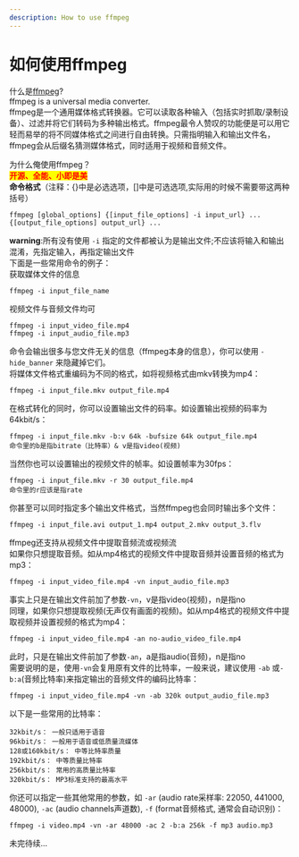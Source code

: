 ```yaml
---
description: How to use ffmpeg
---
```


# 如何使用ffmpeg

什么是[ffmpeg](https://ffmpeg.org)?\
ffmpeg is a universal media converter.\
ffmpeg是一个通用媒体格式转换器。它可以读取各种输入（包括实时抓取/录制设备）、过滤并将它们转码为多种输出格式。ffmpeg最令人赞叹的功能便是可以用它轻而易举的将不同媒体格式之间进行自由转换。只需指明输入和输出文件名， ffmpeg会从后缀名猜测媒体格式，同时适用于视频和音频文件。&#x20;

为什么俺使用ffmpeg？\
<mark style="color:red;">**开源、全能、小即是美**</mark>\
**命令格式**（注释：{}中是必选选项，\[]中是可选选项,实际用的时候不需要带这两种括号）

```
ffmpeg [global_options] {[input_file_options] -i input_url} ... {[output_file_options] output_url} ...
```

**warning**:所有没有使用 `-i` 指定的文件都被认为是输出文件;不应该将输入和输出混淆，先指定输入，再指定输出文件\
下面是一些常用命令的例子：\
获取媒体文件的信息

```
ffmpeg -i input_file_name
```

视频文件与音频文件均可

```
ffmpeg -i input_video_file.mp4 
ffmpeg -i input_audio_file.mp3
```

命令会输出很多与您文件无关的信息（ffmpeg本身的信息），你可以使用 `-hide_banner` 来隐藏掉它们。\
将媒体文件格式重编码为不同的格式，如将视频格式由mkv转换为mp4：

```
ffmpeg -i input_file.mkv output_file.mp4
```

在格式转化的同时，你可以设置输出文件的码率。如设置输出视频的码率为64kbit/s：

```
ffmpeg -i input_file.mkv -b:v 64k -bufsize 64k output_file.mp4
命令里的b是指bitrate（比特率）& v是指video(视频)
```

当然你也可以设置输出的视频文件的帧率。如设置帧率为30fps：

```
ffmpeg -i input_file.mkv -r 30 output_file.mp4
命令里的r应该是指rate
```

你甚至可以同时指定多个输出文件格式，当然ffmpeg也会同时输出多个文件：

```
ffmpeg -i input_file.avi output_1.mp4 output_2.mkv output_3.flv
```

ffmpeg还支持从视频文件中提取音频流或视频流\
如果你只想提取音频。如从mp4格式的视频文件中提取音频并设置音频的格式为mp3：

```
ffmpeg -i input_video_file.mp4 -vn input_audio_file.mp3
```

事实上只是在输出文件前加了参数`-vn`，v是指video(视频)，n是指no\
同理，如果你只想提取视频(无声仅有画面的视频)。如从mp4格式的视频文件中提取视频并设置视频的格式为mp4：

```
ffmpeg -i input_video_file.mp4 -an no-audio_video_file.mp4
```

此时，只是在输出文件前加了参数`-an`，a是指audio(音频)，n是指no\
需要说明的是，使用`-vn`会复用原有文件的比特率，一般来说，建议使用 `-ab` 或`-b:a`(音频比特率)来指定输出的音频文件的编码比特率：

```
ffmpeg -i input_video_file.mp4 -vn -ab 320k output_audio_file.mp3
```

以下是一些常用的比特率：

```
32kbit/s： 一般只适用于语音
96kbit/s： 一般用于语音或低质量流媒体
128或160kbit/s： 中等比特率质量
192kbit/s： 中等质量比特率
256kbit/s： 常用的高质量比特率
320kbit/s： MP3标准支持的最高水平
```

你还可以指定一些其他常用的参数，如 `-ar` (audio rate采样率: 22050, 441000, 48000), `-ac` (audio channels声道数), `-f` (format音频格式, 通常会自动识别)：

```
ffmpeg -i video.mp4 -vn -ar 48000 -ac 2 -b:a 256k -f mp3 audio.mp3
```

未完待续...
